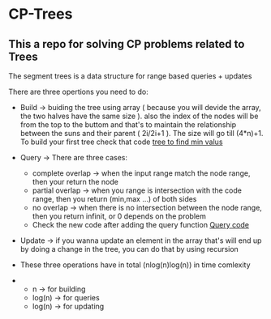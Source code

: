 # CP-Trees
This a repo for solving CP problems related to Trees
-------------------------------------------------------
The segment trees is a data structure for range based queries + updates

There are three opertions you need to do:
- Build -> buiding the tree using array ( because you will devide the array, the two halves have the same size ). also the index of the nodes will be from the top to the buttom and that's to maintain the relationship between the suns and their parent ( 2i/2i+1 ). The size will go till (4*n)+1. To build your first tree check that code [tree to find min valus](https://github.com/fatnaoui/CP-Trees/blob/main/10-BuildTreeMIn.cpp)
- Query -> There are three cases:
  - complete overlap -> when the input range match the node range, then your return the node
  - partial overlap -> when you range is intersection with the code range, then you return (min,max ...) of both sides
  - no overlap -> when there is no intersection between the node range, then you return infinit, or 0 depends on the problem
  - Check the new code after adding the query function [Query code](https://github.com/fatnaoui/CP-Trees/blob/main/11-QueryTreeMIn.cpp)
  
- Update -> if you wanna update an element in the array that's will end up by doing a change in the tree, you can do that by using recursion
- These three operations have in total (nlog(n)log(n)) in time comlexity
- - n -> for building
  - log(n) -> for queries
  - log(n) -> for updating
